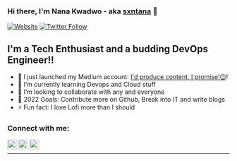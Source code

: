 ### Hi there, I'm Nana Kwadwo - aka [sxntana][twitter] 👋 

[![Website](https://img.shields.io/website?label=Medium&style=for-the-badge&url=https%3A%2F%2Fmedium.com)](https://medium.com/@agyemang.nana.b)
[![Twitter Follow](https://img.shields.io/twitter/follow/v_sxntana?color=1DA1F2&logo=twitter&style=for-the-badge)](https://twitter.com/intent/follow?original_referer=https%3A%2F%2Fgithub.com%2FNana-Seyramr&screen_name=_bxffour)

## I'm a Tech Enthusiast and a budding DevOps Engineer!!

- 🔭 I just launched my Medium account: [I'd produce content, I promise!😉][blog]!
- 🌱 I’m currently learning Devops and Cloud stuff
- 👯 I’m looking to collaborate with any and everyone
- 🥅 2022 Goals: Contribute more on Github, Break into IT and write blogs
- ⚡ Fun fact: I love Lofi more than I should

### Connect with me:
[<img align="left" alt="codeSTACKr | Twitter" width="22px" src="https://cdn.jsdelivr.net/npm/simple-icons@v3/icons/twitter.svg" />][twitter]
[<img align="left" alt="codeSTACKr | LinkedIn" width="22px" src="https://cdn.jsdelivr.net/npm/simple-icons@v3/icons/linkedin.svg" />][linkedin]
[<img align="left" alt="codeSTACKr | Instagram" width="22px" src="https://cdn.jsdelivr.net/npm/simple-icons@v3/icons/instagram.svg" />][instagram]

<br />

---


[blog]: https://medium.com/@agyemang.nana.b
[twitter]: https://twitter.com/_bxffour
[instagram]: https://instagram.com/_nana.baffour
[linkedin]: https://linkedin.com/in/nana-agyemang
